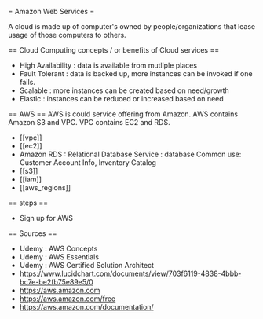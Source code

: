 = Amazon Web Services =

A cloud is made up of computer's owned by people/organizations that lease usage of those computers to others.

== Cloud Computing concepts / or benefits of Cloud services ==
* High Availability : data is available from mutliple places
* Fault Tolerant : data is backed up, more instances can be invoked if one fails.
* Scalable : more instances can be created based on need/growth
* Elastic : instances can be reduced or increased based on need


== AWS ==
AWS is could service offering from Amazon.
AWS contains Amazon S3 and VPC. VPC contains EC2 and RDS.

* [[vpc]]
* [[ec2]]
* Amazon RDS : Relational Database Service : database
Common use: Customer Account Info, Inventory Catalog
* [[s3]]
* [[iam]]
* [[aws_regions]]


== steps ==
* Sign up for AWS

== Sources ==
* Udemy : AWS Concepts
* Udemy : AWS Essentials
* Udemy : AWS Certified Solution Architect
* https://www.lucidchart.com/documents/view/703f6119-4838-4bbb-bc7e-be2fb75e89e5/0
* https://aws.amazon.com
* https://aws.amazon.com/free
* https://aws.amazon.com/documentation/
